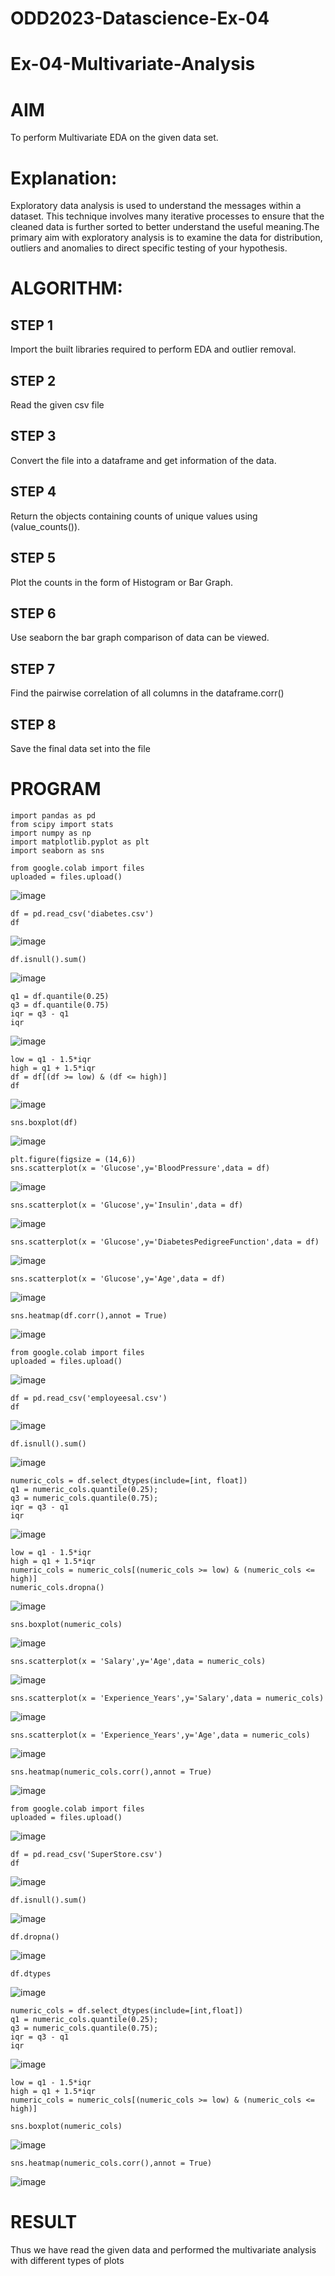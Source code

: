 # ODD2023-Datascience-Ex-04
# Ex-04-Multivariate-Analysis
# AIM
To perform Multivariate EDA on the given data set.

# Explanation:
Exploratory data analysis is used to understand the messages within a dataset. This technique involves many iterative processes to ensure that the cleaned data is further sorted to better understand the useful meaning.The primary aim with exploratory analysis is to examine the data for distribution, outliers and anomalies to direct specific testing of your hypothesis.

# ALGORITHM:
## STEP 1
Import the built libraries required to perform EDA and outlier removal.

## STEP 2
Read the given csv file

## STEP 3
Convert the file into a dataframe and get information of the data.

## STEP 4
Return the objects containing counts of unique values using (value_counts()).

## STEP 5
Plot the counts in the form of Histogram or Bar Graph.

## STEP 6
Use seaborn the bar graph comparison of data can be viewed.

## STEP 7
Find the pairwise correlation of all columns in the dataframe.corr()

## STEP 8
Save the final data set into the file

# PROGRAM
```
import pandas as pd
from scipy import stats
import numpy as np
import matplotlib.pyplot as plt
import seaborn as sns
```
```
from google.colab import files
uploaded = files.upload()
```
![image](https://github.com/Sudhar2303/ODD2023-Datascience-Ex-04/assets/133684710/a07fdf19-ca29-4200-8ec0-a286d8061f3f)
```
df = pd.read_csv('diabetes.csv')
df
```
![image](https://github.com/Sudhar2303/ODD2023-Datascience-Ex-04/assets/133684710/faf71084-cf93-4c1e-b142-7e70d171d6c8)
```
df.isnull().sum()
```
![image](https://github.com/Sudhar2303/ODD2023-Datascience-Ex-04/assets/133684710/2affd9c3-d59e-434a-8c76-b4cedd8b7f2b)
```
q1 = df.quantile(0.25)
q3 = df.quantile(0.75)
iqr = q3 - q1
iqr
```
![image](https://github.com/Sudhar2303/ODD2023-Datascience-Ex-04/assets/133684710/8b8513da-051e-4e48-81b3-63d4fdfe44df)
```
low = q1 - 1.5*iqr
high = q1 + 1.5*iqr
df = df[(df >= low) & (df <= high)]
df
```
![image](https://github.com/Sudhar2303/ODD2023-Datascience-Ex-04/assets/133684710/da32058b-e2c8-45a0-8908-fbeabafcd09e)
```
sns.boxplot(df)
```
![image](https://github.com/Sudhar2303/ODD2023-Datascience-Ex-04/assets/133684710/27e686de-2a0a-4154-b79a-0114e55e6e42)
```
plt.figure(figsize = (14,6))
sns.scatterplot(x = 'Glucose',y='BloodPressure',data = df)
```
![image](https://github.com/Sudhar2303/ODD2023-Datascience-Ex-04/assets/133684710/e78b92dd-4838-477f-a51d-a0ae58809866)
```
sns.scatterplot(x = 'Glucose',y='Insulin',data = df)
```
![image](https://github.com/Sudhar2303/ODD2023-Datascience-Ex-04/assets/133684710/8204f208-648f-4e21-9c68-3a120fc6340c)
```
sns.scatterplot(x = 'Glucose',y='DiabetesPedigreeFunction',data = df)
```
![image](https://github.com/Sudhar2303/ODD2023-Datascience-Ex-04/assets/133684710/b94bfbfe-890e-4b2b-a115-07071a15215d)
```
sns.scatterplot(x = 'Glucose',y='Age',data = df)
```
![image](https://github.com/Sudhar2303/ODD2023-Datascience-Ex-04/assets/133684710/7a37dd0b-4135-4c11-aa7d-f542d15c85fb)
```
sns.heatmap(df.corr(),annot = True)
```
![image](https://github.com/Sudhar2303/ODD2023-Datascience-Ex-04/assets/133684710/5d259270-3f40-4248-8396-16e50d802e1a)
```
from google.colab import files
uploaded = files.upload()
```
![image](https://github.com/Sudhar2303/ODD2023-Datascience-Ex-04/assets/133684710/c268733c-9ecd-43b7-af4e-65ba8c7305d3)
```
df = pd.read_csv('employeesal.csv')
df
```
![image](https://github.com/Sudhar2303/ODD2023-Datascience-Ex-04/assets/133684710/85ebd93a-c7cd-4988-91e9-e06421bae3a8)
```
df.isnull().sum()
```
![image](https://github.com/Sudhar2303/ODD2023-Datascience-Ex-04/assets/133684710/3f55e22b-6727-4186-aba4-5b6c26f4d26b)
```
numeric_cols = df.select_dtypes(include=[int, float])
q1 = numeric_cols.quantile(0.25);
q3 = numeric_cols.quantile(0.75);
iqr = q3 - q1
iqr
```
![image](https://github.com/Sudhar2303/ODD2023-Datascience-Ex-04/assets/133684710/068fbe57-9746-49c4-914a-cd6dd493bdc5)
```
low = q1 - 1.5*iqr
high = q1 + 1.5*iqr
numeric_cols = numeric_cols[(numeric_cols >= low) & (numeric_cols <= high)]
numeric_cols.dropna()
```
![image](https://github.com/Sudhar2303/ODD2023-Datascience-Ex-04/assets/133684710/13346234-b0de-485f-b797-d8a004b0d143)
```
sns.boxplot(numeric_cols)
```
![image](https://github.com/Sudhar2303/ODD2023-Datascience-Ex-04/assets/133684710/0acd7727-65e4-444c-b381-7293c3e5b6ea)
```
sns.scatterplot(x = 'Salary',y='Age',data = numeric_cols)
```
![image](https://github.com/Sudhar2303/ODD2023-Datascience-Ex-04/assets/133684710/f7da1867-b516-4510-9932-225c51115dd9)
```
sns.scatterplot(x = 'Experience_Years',y='Salary',data = numeric_cols)
```
![image](https://github.com/Sudhar2303/ODD2023-Datascience-Ex-04/assets/133684710/af974d01-c80a-45c1-a905-ea406942e8e4)
```
sns.scatterplot(x = 'Experience_Years',y='Age',data = numeric_cols)
```
![image](https://github.com/Sudhar2303/ODD2023-Datascience-Ex-04/assets/133684710/96bc08f2-654b-45d2-bf03-7526f8c4315c)
```
sns.heatmap(numeric_cols.corr(),annot = True)
```
![image](https://github.com/Sudhar2303/ODD2023-Datascience-Ex-04/assets/133684710/3bca0faf-7295-4a30-86e2-4cb6eb237abf)
```
from google.colab import files
uploaded = files.upload()
```
![image](https://github.com/Sudhar2303/ODD2023-Datascience-Ex-04/assets/133684710/62762635-6767-4ab9-a73e-5d27c78693c1)
```
df = pd.read_csv('SuperStore.csv')
df
```
![image](https://github.com/Sudhar2303/ODD2023-Datascience-Ex-04/assets/133684710/321c116e-8893-49af-bbfa-f6c20c97298a)
```
df.isnull().sum()
```
![image](https://github.com/Sudhar2303/ODD2023-Datascience-Ex-04/assets/133684710/9218bed6-deea-4f4b-8633-bdfec40dabe3)
```
df.dropna()
```
![image](https://github.com/Sudhar2303/ODD2023-Datascience-Ex-04/assets/133684710/d16b3daf-7204-4a83-afa9-eb9075c25725)
```
df.dtypes
```
![image](https://github.com/Sudhar2303/ODD2023-Datascience-Ex-04/assets/133684710/b4b2839c-51af-4d67-9727-f9234d945d18)
```
numeric_cols = df.select_dtypes(include=[int,float])
q1 = numeric_cols.quantile(0.25);
q3 = numeric_cols.quantile(0.75);
iqr = q3 - q1
iqr
```
![image](https://github.com/Sudhar2303/ODD2023-Datascience-Ex-04/assets/133684710/aebaa37d-5353-4583-a0ef-fd1acea6b58d)
```
low = q1 - 1.5*iqr
high = q1 + 1.5*iqr
numeric_cols = numeric_cols[(numeric_cols >= low) & (numeric_cols <= high)]
```
```
sns.boxplot(numeric_cols)
```
![image](https://github.com/Sudhar2303/ODD2023-Datascience-Ex-04/assets/133684710/f5623ba8-2bd2-4d69-ba8b-5770b45e23b6)
```
sns.heatmap(numeric_cols.corr(),annot = True)
```
![image](https://github.com/Sudhar2303/ODD2023-Datascience-Ex-04/assets/133684710/3a781f1d-d427-4d64-945f-114c71441c01)

# RESULT
Thus we have read the given data and performed the multivariate analysis with different types of plots

